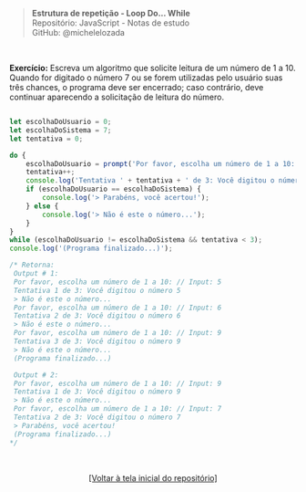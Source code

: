 > **Estrutura de repetição - Loop Do... While**  
> Repositório: JavaScript - Notas de estudo     
> GitHub: @michelelozada
&nbsp;
     
&nbsp;  

**Exercício:**  Escreva um algoritmo que solicite leitura de um número de 1 a 10. Quando for digitado o número 7 ou se 
forem utilizadas pelo usuário suas três chances, o programa deve ser encerrado; caso contrário, deve continuar 
aparecendo a solicitação de leitura do número.

```js

let escolhaDoUsuario = 0;
let escolhaDoSistema = 7;
let tentativa = 0;

do {
    escolhaDoUsuario = prompt('Por favor, escolha um número de 1 a 10:');
    tentativa++;
    console.log('Tentativa ' + tentativa + ' de 3: Você digitou o número ' + escolhaDoUsuario);
    if (escolhaDoUsuario == escolhaDoSistema) {
        console.log('> Parabéns, você acertou!');
    } else {
        console.log('> Não é este o número...');
    }
}
while (escolhaDoUsuario != escolhaDoSistema && tentativa < 3);
console.log('(Programa finalizado...)');

/* Retorna:
 Output # 1:
 Por favor, escolha um número de 1 a 10: // Input: 5
 Tentativa 1 de 3: Você digitou o número 5
 > Não é este o número...
 Por favor, escolha um número de 1 a 10: // Input: 6
 Tentativa 2 de 3: Você digitou o número 6
 > Não é este o número...
 Por favor, escolha um número de 1 a 10: // Input: 9
 Tentativa 3 de 3: Você digitou o número 9
 > Não é este o número...
 (Programa finalizado...)

 Output # 2:
 Por favor, escolha um número de 1 a 10: // Input: 9
 Tentativa 1 de 3: Você digitou o número 9
 > Não é este o número...
 Por favor, escolha um número de 1 a 10: // Input: 7
 Tentativa 2 de 3: Você digitou o número 7
 > Parabéns, você acertou!
 (Programa finalizado...)
*/	
``` 

&nbsp;

<div align="center">
<a href="https://github.com/michelelozada/JavaScript-Study-Notes">[Voltar à tela inicial do repositório]</a>
</div>